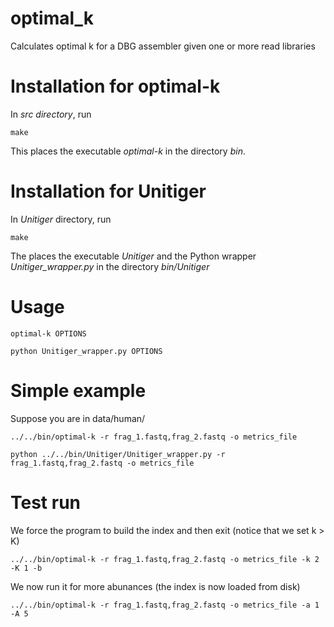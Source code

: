 # optimal_k
Calculates optimal k for a DBG assembler given one or more read libraries

# Installation for optimal-k

In *src directory*, run 

	make

This places the executable *optimal-k* in the directory *bin*.

# Installation for Unitiger

In *Unitiger* directory, run

	make

The places the executable *Unitiger* and the Python wrapper 
*Unitiger_wrapper.py* in the directory *bin/Unitiger*

# Usage

	optimal-k OPTIONS

	python Unitiger_wrapper.py OPTIONS

# Simple example

Suppose you are in data/human/

	../../bin/optimal-k -r frag_1.fastq,frag_2.fastq -o metrics_file

	python ../../bin/Unitiger/Unitiger_wrapper.py -r frag_1.fastq,frag_2.fastq -o metrics_file

# Test run

We force the program to build the index and then exit (notice that we set k > K)

	../../bin/optimal-k -r frag_1.fastq,frag_2.fastq -o metrics_file -k 2 -K 1 -b

We now run it for more abunances (the index is now loaded from disk)

	../../bin/optimal-k -r frag_1.fastq,frag_2.fastq -o metrics_file -a 1 -A 5